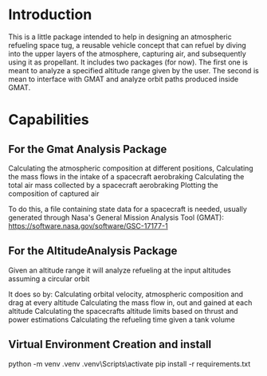 # Introduction
This is a little package intended to help in designing an atmospheric refueling space tug, a reusable vehicle concept that can refuel by diving into the upper layers of the atmosphere, capturing air, and subsequently using it as propellant. It includes two packages (for now). The first one is meant to analyze a specified altitude range given by the user. The second is mean to interface with GMAT and analyze orbit paths produced inside GMAT.


# Capabilities

## For the Gmat Analysis Package
Calculating the atmospheric composition at different positions,
Calculating the mass flows in the intake of a spacecraft aerobraking
Calculating the total air mass collected by a spacecraft aerobraking
Plotting the composition of captured air

To do this, a file containing state data for a spacecraft is needed, usually generated through Nasa's General Mission Analysis Tool (GMAT): https://software.nasa.gov/software/GSC-17177-1 


## For the AltitudeAnalysis Package
Given an altitude range it will analyze refueling at the input altitudes assuming a circular orbit

It does so by:
Calculating orbital velocity, atmospheric composition and drag at every altitude
Calculating the mass flow in, out and gained at each altitude
Calculating the spacecrafts altitude limits based on thrust and power estimations
Calculating the refueling time given a tank volume


## Virtual Environment Creation and install
python -m venv .venv
.venv\Scripts\activate 
pip install -r requirements.txt

